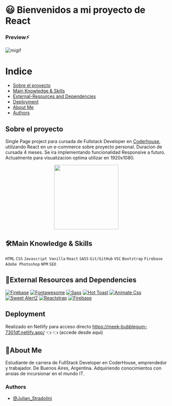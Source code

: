 # :smiley: Bienvenidos a mi proyecto de React
### Preview⚡️
![migif](https://user-images.githubusercontent.com/93753805/175793427-4554189e-a2ac-4692-bb23-b3c860d30ead.gif)


# Indice
* [Sobre el proyecto](#sobre-el-proyecto)
* [Main Knowledge & Skills](#hammer_and_wrenchmain-knowledge--skills)
* [External-Resources and Dependencies](#linkexternal-resources-and-dependencies)
* [Deployment](#deployment)
* [About Me](#rocketabout-me)
* [Authors](#authors)


## Sobre el proyecto
Single Page project para cursada de Fullstack Developer en [Coderhouse](https://www.coderhouse.com), utilizando React en un e-commerce sobre proyecto personal. Duracion de cursada 4 meses. Se ira implementando funcionalidad Responsive a futuro. Actualmente para visualizacion optima utilizar en 1920x1080.
<p align="center">
<img src="https://user-images.githubusercontent.com/93753805/175792778-97ce0aa3-9263-4bf0-9ce5-23228bdc0640.png" width="200">
</p>


## :hammer_and_wrench:Main Knowledge & Skills

`
HTML
`
`
CSS
`
`
Javascript Vanilla
`
`
React
`
`
SASS
`
`
Git/GitHub
`
`
VSC
`
`
Bootstrap
`
`
Firebase
`
`
Adobe Photoshop
`
`
NPM
`
`
SEO
`


## :link:External Resources and Dependencies
[![Firebase](https://img.shields.io/badge/fonts-GOOGLE%20FONTS-important)](https://fonts.google.com/)
[![Fontawesome](https://img.shields.io/badge/icons-FONTAWESOME-blue)](https://fontawesome.com/)
[![Sass](https://img.shields.io/badge/styleCompile-SASS-ff69b4)](https://sass-lang.com/)
[![Hot Toast](https://img.shields.io/badge/addOn-REACT%20HOT%20TOAST-orange)](https://react-hot-toast.com/)
[![Animate Css](https://img.shields.io/badge/addOn-ANIMATE%20CSS-yellow)](https://animate.style/)
[![Sweet Alert2](https://img.shields.io/badge/addOn-SWEET%20ALERT%202-blueviolet)](https://sweetalert2.github.io/)
[![Reactstrap](https://img.shields.io/badge/library-REACTSTRAP-yellowgreen)](https://reactstrap.github.io/?path=/story/home-installation--page)
[![Firebase](https://img.shields.io/badge/db-GOOGLE%20FIREBASE-orange)](https://firebase.google.com/)



## Deployment
Realizado en Netlify para acceso directo https://meek-bubblegum-7301df.netlify.app/ :point_left: :point_left: (accede desde aqui)

## :rocket:About Me
Estudiante de carrera de FullStack Developer en CoderHouse, emprendedor y trabajador. De Buenos Aires, Argentina. Adquiriendo conocimientos con ansias de incursionar en el mundo IT.

### Authors
- [@Julian_Stradolini](https://github.com/Julesarg)
